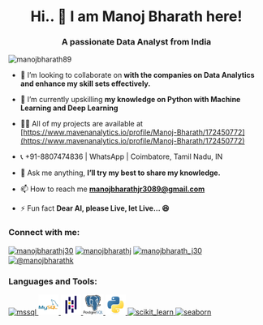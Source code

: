 <h1 align="center">Hi.. 👋 I am Manoj Bharath here!</h1>
<h3 align="center">A passionate Data Analyst from India</h3>

<p align="left"> <img src="https://komarev.com/ghpvc/?username=manojbharath89&label=Profile%20views&color=0e75b6&style=flat" alt="manojbharath89" /> </p>

- 👯 I’m looking to collaborate on **with the companies on Data Analytics and enhance my skill sets effectively.**

- 🌱 I’m currently upskilling **my knowledge on Python with Machine Learning and Deep Learning**

- 👨‍💻 All of my projects are available at [https://www.mavenanalytics.io/profile/Manoj-Bharath/172450772](https://www.mavenanalytics.io/profile/Manoj-Bharath/172450772)

- 📞 +91-8807474836 | WhatsApp | Coimbatore, Tamil Nadu, IN

- 💬 Ask me anything, **I’ll try my best to share my knowledge.**

- 📫 How to reach me **manojbharathjr3089@gmail.com**

- ⚡ Fun fact **Dear AI, please Live, let Live... 😆**

<h3 align="left">Connect with me:</h3>
<p align="left">
<a href="https://linkedin.com/in/manojbharathj30" target="blank"><img align="center" src="https://raw.githubusercontent.com/rahuldkjain/github-profile-readme-generator/master/src/images/icons/Social/linked-in-alt.svg" alt="manojbharathj30" height="30" width="40" /></a>
<a href="https://kaggle.com/manojbharathj" target="blank"><img align="center" src="https://raw.githubusercontent.com/rahuldkjain/github-profile-readme-generator/master/src/images/icons/Social/kaggle.svg" alt="manojbharathj" height="30" width="40" /></a>
<a href="https://instagram.com/manojbharath_j30" target="blank"><img align="center" src="https://raw.githubusercontent.com/rahuldkjain/github-profile-readme-generator/master/src/images/icons/Social/instagram.svg" alt="manojbharath_j30" height="30" width="40" /></a>
<a href="https://medium.com/@manojbharathk" target="blank"><img align="center" src="https://raw.githubusercontent.com/rahuldkjain/github-profile-readme-generator/master/src/images/icons/Social/medium.svg" alt="@manojbharathk" height="30" width="40" /></a>
</p>

<h3 align="left">Languages and Tools:</h3>
<p align="left"> <a href="https://www.microsoft.com/en-us/sql-server" target="_blank" rel="noreferrer"> <img src="https://www.svgrepo.com/show/303229/microsoft-sql-server-logo.svg" alt="mssql" width="40" height="40"/> </a> <a href="https://www.mysql.com/" target="_blank" rel="noreferrer"> <img src="https://raw.githubusercontent.com/devicons/devicon/master/icons/mysql/mysql-original-wordmark.svg" alt="mysql" width="40" height="40"/> </a> <a href="https://pandas.pydata.org/" target="_blank" rel="noreferrer"> <img src="https://raw.githubusercontent.com/devicons/devicon/2ae2a900d2f041da66e950e4d48052658d850630/icons/pandas/pandas-original.svg" alt="pandas" width="40" height="40"/> </a> <a href="https://www.postgresql.org" target="_blank" rel="noreferrer"> <img src="https://raw.githubusercontent.com/devicons/devicon/master/icons/postgresql/postgresql-original-wordmark.svg" alt="postgresql" width="40" height="40"/> </a> <a href="https://www.python.org" target="_blank" rel="noreferrer"> <img src="https://raw.githubusercontent.com/devicons/devicon/master/icons/python/python-original.svg" alt="python" width="40" height="40"/> </a> <a href="https://scikit-learn.org/" target="_blank" rel="noreferrer"> <img src="https://upload.wikimedia.org/wikipedia/commons/0/05/Scikit_learn_logo_small.svg" alt="scikit_learn" width="40" height="40"/> </a> <a href="https://seaborn.pydata.org/" target="_blank" rel="noreferrer"> <img src="https://seaborn.pydata.org/_images/logo-mark-lightbg.svg" alt="seaborn" width="40" height="40"/> </a> </p>

